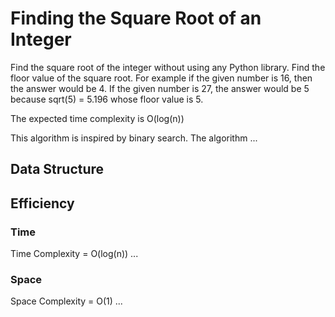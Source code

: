 
# Finding the Square Root of an Integer
Find the square root of the integer without using any Python library. 
Find the floor value of the square root.
For example if the given number is 16, then the answer would be 4.
If the given number is 27, the answer would be 5 because sqrt(5) = 5.196 whose floor value is 5.

The expected time complexity is O(log(n))

This algorithm is inspired by binary search. 
The algorithm ...


## Data Structure


## Efficiency
### Time
Time Complexity = O(log(n)) 
...

### Space
Space Complexity = O(1)
...




